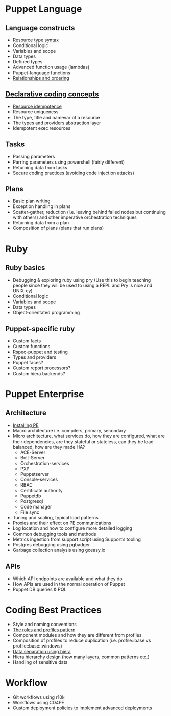 # Puppet Language

## Language constructs

- [ Resource type syntax ](puppet/resource-type-syntax.md)
- Conditional logic
- Variables and scope
- Data types
- Defined types
- Advanced function usage (lambdas)
- Puppet-language functions
- [Relationships and ordering](puppet/relationships-and-ordering.md)

## [Declarative coding concepts](declarative/)

- [Resource idempotence](declarative/idempotence/)
- Resource uniqueness
- The type, title and namevar of a resource
- The types and providers abstraction layer
- Idempotent exec resources

## Tasks

- Passing parameters
- Parring parameters using powershell (fairly different)
- Returning data from tasks
- Secure coding practices (avoiding code injection attacks)

## Plans

- Basic plan writing
- Exception handling in plans
- Scatter-gather, reduction (i.e. leaving behind failed nodes but continuing with others) and other imperative orchestration techniques
- Returning data from a plan
- Composition of plans (plans that run plans)

# Ruby

## Ruby basics

- Debugging & exploring ruby using pry (Use this to begin teaching people since they will be used to using a REPL and Pry is nice and UNIX-ey)
- Conditional logic
- Variables and scope
- Data types
- Object-orientated programming

## Puppet-specific ruby

- Custom facts
- Custom functions
- Rspec-puppet and testing
- Types and providers
- Puppet faces?
- Custom report processors?
- Custom hiera backends?

# Puppet Enterprise

## Architecture

- [Installing PE](puppet-enterprise/installing-pe.md)
- Macro architecture i.e. compilers, primary, secondary
- Micro architecture, what services do, how they are configured, what are their dependencies, are they stateful or stateless, can they be load-balanced, how are they made HA?
   - ACE-Server
   - Bolt-Server
   - Orchestration-services
   - PXP
   - Puppetserver
   - Console-services
   - RBAC
   - Certificate authority
   - Puppetdb
   - Postgresql
   - Code manager
   - File sync
- Tuning and scaling, typical load patterns
- Proxies and their effect on PE communications
- Log location and how to configure more detailed logging
- Common debugging tools and methods
- Metrics ingestion from support script using Support’s tooling
- Postgres debugging using pgbadger
- Garbage collection analysis using gceasy.io

## APIs

- Which API endpoints are available and what they do
- How APIs are used in the normal operation of Puppet
- Puppet DB queries & PQL

# Coding Best Practices

- Style and naming conventions
- [The roles and profiles pattern](coding-best-practices/roles-and-profiles.md)
- Component modules and how they are different from profiles
- Composition of profiles to reduce duplication (i.e. profile::base vs profile::base::windows)
- [Data separation using hiera](coding-best-practices/data-separation-using-hiera.md)
- Hiera hierarchy design (how many layers, common patterns etc.)
- Handling of sensitive data

# Workflow

- Git workflows using r10k
- Workflows using CD4PE
- Custom deployment policies to implement advanced deployments
